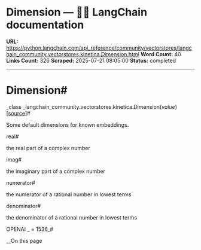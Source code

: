 # Dimension — 🦜🔗 LangChain  documentation

**URL:** https://python.langchain.com/api_reference/community/vectorstores/langchain_community.vectorstores.kinetica.Dimension.html
**Word Count:** 40
**Links Count:** 326
**Scraped:** 2025-07-21 08:05:00
**Status:** completed

---

# Dimension\#

_class _langchain\_community.vectorstores.kinetica.Dimension\(_value_\)[\[source\]](https://python.langchain.com/api_reference/_modules/langchain_community/vectorstores/kinetica.html#Dimension)\#     

Some default dimensions for known embeddings.

real\#     

the real part of a complex number

imag\#     

the imaginary part of a complex number

numerator\#     

the numerator of a rational number in lowest terms

denominator\#     

the denominator of a rational number in lowest terms

OPENAI _ = 1536_\#     

__On this page